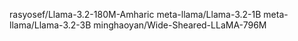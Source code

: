 rasyosef/Llama-3.2-180M-Amharic
meta-llama/Llama-3.2-1B
meta-llama/Llama-3.2-3B
minghaoyan/Wide-Sheared-LLaMA-796M

